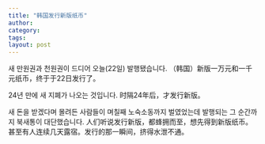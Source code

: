 ```yaml
---
title: "韩国发行新版纸币"
author:
category: 
tags: 
layout: post
---
```

새 만원권과 천원권이 드디어 오늘(22일) 발행됐습니다.
（韩国）新版一万元和一千元纸币，终于于22日发行了。

24년 만에 새 지폐가 나오는 것입니다.
时隔24年后，才发行新版。

새 돈을 받겠다며 몰려든 사람들이 며칠째 노숙소동까지 벌였었는데 발행되는 그 순간까지 북새통이 대단했습니다.
人们听说发行新版，都蜂拥而至，想先得到新版纸币。甚至有人连续几天露宿。发行的那一瞬间，挤得水泄不通。


